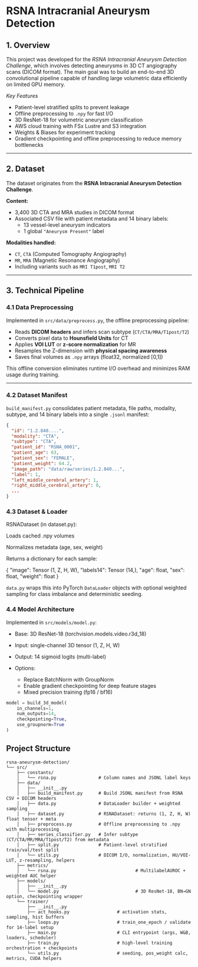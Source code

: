 # RSNA Intracranial Aneurysm Detection

## 1. Overview

This project was developed for the *RSNA Intracranial Aneurysm Detection Challenge*, which involves detecting aneurysms in 3D CT angiography scans (DICOM format).
The main goal was to build an end-to-end 3D convolutional pipeline capable of handling large volumetric data efficiently on limited GPU memory.

*Key Features*
* Patient-level stratified splits to prevent leakage
* Offline preprocessing to `.npy` for fast I/O
* 3D ResNet-18 for volumetric aneurysm classification
* AWS cloud training with FSx Lustre and S3 integration
* Weights & Biases for experiment tracking
* Gradient checkpointing and offline preprocessing to reduce memory bottlenecks

---

## 2. Dataset
The dataset originates from the **RSNA Intracranial Aneurysm Detection Challenge**.

**Content:**
- 3,400 3D CTA and MRA studies in DICOM format  
- Associated CSV file with patient metadata and 14 binary labels:  
  - 13 vessel-level aneurysm indicators  
  - 1 global `"Aneurysm Present"` label

**Modalities handled:**
- `CT`, `CTA` (Computed Tomography Angiography)
- `MR`, `MRA` (Magnetic Resonance Angiography)
- Including variants such as `MRI T1post`, `MRI T2`

---

## 3. Technical Pipeline

### 4.1 Data Preprocessing
Implemented in `src/data/preprocess.py`, the offline preprocessing pipeline:
- Reads **DICOM headers** and infers scan subtype (`CT/CTA/MRA/T1post/T2`)
- Converts pixel data to **Hounsfield Units** for CT
- Applies **VOI LUT** or **z-score normalization** for MR
- Resamples the Z-dimension with **physical spacing awareness**
- Saves final volumes as `.npy` arrays (float32, normalized [0,1])  

This offline conversion eliminates runtime I/O overhead and minimizes RAM usage during training.

---

### 4.2 Dataset Manifest
`build_manifest.py` consolidates patient metadata, file paths, modality, subtype, and 14 binary labels into a single `.jsonl` manifest:
```json
{
  "id": "1.2.840....",
  "modality": "CTA",
  "subtype": "CTA",
  "patient_id": "RSNA_0001",
  "patient_age": 63,
  "patient_sex": "FEMALE",
  "patient_weight": 64.2,
  "image_path": "data/raw/series/1.2.840...",
  "label": 1,
  "left_middle_cerebral_artery": 1,
  "right_middle_cerebral_artery": 0,
  ...
}
```

### 4.3 Dataset & Loader

RSNADataset (in dataset.py):

Loads cached .npy volumes

Normalizes metadata (age, sex, weight)

Returns a dictionary for each sample:

{
    "image": Tensor (1, Z, H, W),
    "labels14": Tensor (14,),
    "age": float,
    "sex": float,
    "weight": float
}


`data.py` wraps this into PyTorch `DataLoader` objects with optional weighted sampling for class imbalance and deterministic seeding.

### 4.4 Model Architecture

Implemented in `src/models/model.py`:

* Base: 3D ResNet-18 (torchvision.models.video.r3d_18)

* Input: single-channel 3D tensor (1, Z, H, W)

* Output: 14 sigmoid logits (multi-label)

* Options:

    * Replace BatchNorm with GroupNorm
    * Enable gradient checkpointing for deep feature stages
    * Mixed precision training (fp16 / bf16)
```python
model = build_3d_model(
    in_channels=1,
    num_outputs=14,
    checkpointing=True,
    use_groupnorm=True
)

```
## Project Structure
```
rsna-aneurysm-detection/
└── src/
    ├── constants/
    │   └── rsna.py                # Column names and JSONL label keys
    ├── data/
    │   ├── __init__.py
    │   ├── build_manifest.py      # Build JSONL manifest from RSNA CSV + DICOM headers
    │   ├── data.py                # DataLoader builder + weighted sampling
    │   ├── dataset.py             # RSNADataset: returns (1, Z, H, W) float tensor + meta
    │   ├── preprocess.py          # Offline preprocessing to .npy with multiprocessing
    │   ├── series_classifier.py   # Infer subtype (CT/CTA/MR/MRA/T1post/T2) from metadata
    │   ├── split.py               # Patient-level stratified train/val/test split
    │   └── utils.py               # DICOM I/O, normalization, HU/VOI-LUT, z-resampling, helpers
    ├── metrics/
    │   └── rsna.py                              # MultilabelAUROC + weighted AUC helper
    ├── models/
    │   ├── __init__.py
    │   └── model.py                             # 3D ResNet-18, BN→GN option, checkpointing wrapper
    └── trainer/
        ├── __init__.py
        ├── act_hooks.py                  # activation stats, sampling, hist buffers
        ├── loops.py                      # train_one_epoch / validate for 14-label setup
        ├── main.py                       # CLI entrypoint (args, W&B, loaders, scheduler)
        ├── train.py                      # high-level training orchestration + checkpoints
        └── utils.py                      # seeding, pos_weight calc, metrics, CUDA helpers

```
